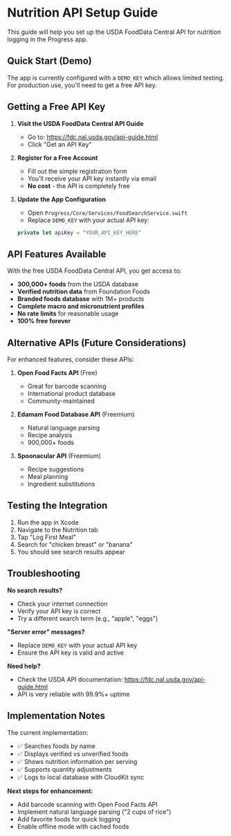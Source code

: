 # Nutrition API Setup Guide

This guide will help you set up the USDA FoodData Central API for nutrition logging in the Progress app.

## Quick Start (Demo)

The app is currently configured with a `DEMO_KEY` which allows limited testing. For production use, you'll need to get a free API key.

## Getting a Free API Key

1. **Visit the USDA FoodData Central API Guide**
   - Go to: https://fdc.nal.usda.gov/api-guide.html
   - Click "Get an API Key"

2. **Register for a Free Account**
   - Fill out the simple registration form
   - You'll receive your API key instantly via email
   - **No cost** - the API is completely free

3. **Update the App Configuration**
   - Open `Progress/Core/Services/FoodSearchService.swift`
   - Replace `DEMO_KEY` with your actual API key:
   ```swift
   private let apiKey = "YOUR_API_KEY_HERE"
   ```

## API Features Available

With the free USDA FoodData Central API, you get access to:

- **300,000+ foods** from the USDA database
- **Verified nutrition data** from Foundation Foods
- **Branded foods database** with 1M+ products
- **Complete macro and micronutrient profiles**
- **No rate limits** for reasonable usage
- **100% free forever**

## Alternative APIs (Future Considerations)

For enhanced features, consider these APIs:

1. **Open Food Facts API** (Free)
   - Great for barcode scanning
   - International product database
   - Community-maintained

2. **Edamam Food Database API** (Freemium)
   - Natural language parsing
   - Recipe analysis
   - 900,000+ foods

3. **Spoonacular API** (Freemium)
   - Recipe suggestions
   - Meal planning
   - Ingredient substitutions

## Testing the Integration

1. Run the app in Xcode
2. Navigate to the Nutrition tab
3. Tap "Log First Meal"
4. Search for "chicken breast" or "banana"
5. You should see search results appear

## Troubleshooting

**No search results?**
- Check your internet connection
- Verify your API key is correct
- Try a different search term (e.g., "apple", "eggs")

**"Server error" messages?**
- Replace `DEMO_KEY` with your actual API key
- Ensure the API key is valid and active

**Need help?**
- Check the USDA API documentation: https://fdc.nal.usda.gov/api-guide.html
- API is very reliable with 99.9%+ uptime

## Implementation Notes

The current implementation:
- ✅ Searches foods by name
- ✅ Displays verified vs unverified foods
- ✅ Shows nutrition information per serving
- ✅ Supports quantity adjustments
- ✅ Logs to local database with CloudKit sync

**Next steps for enhancement:**
- Add barcode scanning with Open Food Facts API
- Implement natural language parsing ("2 cups of rice")
- Add favorite foods for quick logging
- Enable offline mode with cached foods